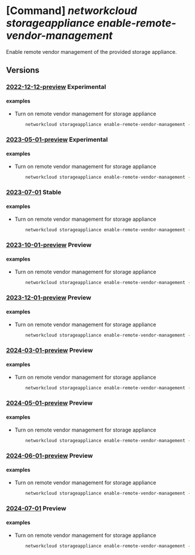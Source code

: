 # [Command] _networkcloud storageappliance enable-remote-vendor-management_

Enable remote vendor management of the provided storage appliance.

## Versions

### [2022-12-12-preview](/Resources/mgmt-plane/L3N1YnNjcmlwdGlvbnMve30vcmVzb3VyY2Vncm91cHMve30vcHJvdmlkZXJzL21pY3Jvc29mdC5uZXR3b3JrY2xvdWQvc3RvcmFnZWFwcGxpYW5jZXMve30vZW5hYmxlcmVtb3RldmVuZG9ybWFuYWdlbWVudA==/2022-12-12-preview.xml) **Experimental**

<!-- mgmt-plane /subscriptions/{}/resourcegroups/{}/providers/microsoft.networkcloud/storageappliances/{}/enableremotevendormanagement 2022-12-12-preview -->

#### examples

- Turn on remote vendor management for storage appliance
    ```bash
        networkcloud storageappliance enable-remote-vendor-management --resource-group "resourceGroupName" --storage-appliance-name "storageApplianceName"
    ```

### [2023-05-01-preview](/Resources/mgmt-plane/L3N1YnNjcmlwdGlvbnMve30vcmVzb3VyY2Vncm91cHMve30vcHJvdmlkZXJzL21pY3Jvc29mdC5uZXR3b3JrY2xvdWQvc3RvcmFnZWFwcGxpYW5jZXMve30vZW5hYmxlcmVtb3RldmVuZG9ybWFuYWdlbWVudA==/2023-05-01-preview.xml) **Experimental**

<!-- mgmt-plane /subscriptions/{}/resourcegroups/{}/providers/microsoft.networkcloud/storageappliances/{}/enableremotevendormanagement 2023-05-01-preview -->

#### examples

- Turn on remote vendor management for storage appliance
    ```bash
        networkcloud storageappliance enable-remote-vendor-management --resource-group "resourceGroupName" --storage-appliance-name "storageApplianceName"
    ```

### [2023-07-01](/Resources/mgmt-plane/L3N1YnNjcmlwdGlvbnMve30vcmVzb3VyY2Vncm91cHMve30vcHJvdmlkZXJzL21pY3Jvc29mdC5uZXR3b3JrY2xvdWQvc3RvcmFnZWFwcGxpYW5jZXMve30vZW5hYmxlcmVtb3RldmVuZG9ybWFuYWdlbWVudA==/2023-07-01.xml) **Stable**

<!-- mgmt-plane /subscriptions/{}/resourcegroups/{}/providers/microsoft.networkcloud/storageappliances/{}/enableremotevendormanagement 2023-07-01 -->

#### examples

- Turn on remote vendor management for storage appliance
    ```bash
        networkcloud storageappliance enable-remote-vendor-management --resource-group "resourceGroupName" --storage-appliance-name "storageApplianceName"
    ```

### [2023-10-01-preview](/Resources/mgmt-plane/L3N1YnNjcmlwdGlvbnMve30vcmVzb3VyY2Vncm91cHMve30vcHJvdmlkZXJzL21pY3Jvc29mdC5uZXR3b3JrY2xvdWQvc3RvcmFnZWFwcGxpYW5jZXMve30vZW5hYmxlcmVtb3RldmVuZG9ybWFuYWdlbWVudA==/2023-10-01-preview.xml) **Preview**

<!-- mgmt-plane /subscriptions/{}/resourcegroups/{}/providers/microsoft.networkcloud/storageappliances/{}/enableremotevendormanagement 2023-10-01-preview -->

#### examples

- Turn on remote vendor management for storage appliance
    ```bash
        networkcloud storageappliance enable-remote-vendor-management --resource-group "resourceGroupName" --storage-appliance-name "storageApplianceName"
    ```

### [2023-12-01-preview](/Resources/mgmt-plane/L3N1YnNjcmlwdGlvbnMve30vcmVzb3VyY2Vncm91cHMve30vcHJvdmlkZXJzL21pY3Jvc29mdC5uZXR3b3JrY2xvdWQvc3RvcmFnZWFwcGxpYW5jZXMve30vZW5hYmxlcmVtb3RldmVuZG9ybWFuYWdlbWVudA==/2023-12-01-preview.xml) **Preview**

<!-- mgmt-plane /subscriptions/{}/resourcegroups/{}/providers/microsoft.networkcloud/storageappliances/{}/enableremotevendormanagement 2023-12-01-preview -->

#### examples

- Turn on remote vendor management for storage appliance
    ```bash
        networkcloud storageappliance enable-remote-vendor-management --resource-group "resourceGroupName" --storage-appliance-name "storageApplianceName"
    ```

### [2024-03-01-preview](/Resources/mgmt-plane/L3N1YnNjcmlwdGlvbnMve30vcmVzb3VyY2Vncm91cHMve30vcHJvdmlkZXJzL21pY3Jvc29mdC5uZXR3b3JrY2xvdWQvc3RvcmFnZWFwcGxpYW5jZXMve30vZW5hYmxlcmVtb3RldmVuZG9ybWFuYWdlbWVudA==/2024-03-01-preview.xml) **Preview**

<!-- mgmt-plane /subscriptions/{}/resourcegroups/{}/providers/microsoft.networkcloud/storageappliances/{}/enableremotevendormanagement 2024-03-01-preview -->

#### examples

- Turn on remote vendor management for storage appliance
    ```bash
        networkcloud storageappliance enable-remote-vendor-management --resource-group "resourceGroupName" --storage-appliance-name "storageApplianceName"
    ```

### [2024-05-01-preview](/Resources/mgmt-plane/L3N1YnNjcmlwdGlvbnMve30vcmVzb3VyY2Vncm91cHMve30vcHJvdmlkZXJzL21pY3Jvc29mdC5uZXR3b3JrY2xvdWQvc3RvcmFnZWFwcGxpYW5jZXMve30vZW5hYmxlcmVtb3RldmVuZG9ybWFuYWdlbWVudA==/2024-05-01-preview.xml) **Preview**

<!-- mgmt-plane /subscriptions/{}/resourcegroups/{}/providers/microsoft.networkcloud/storageappliances/{}/enableremotevendormanagement 2024-05-01-preview -->

#### examples

- Turn on remote vendor management for storage appliance
    ```bash
        networkcloud storageappliance enable-remote-vendor-management --resource-group "resourceGroupName" --storage-appliance-name "storageApplianceName"
    ```

### [2024-06-01-preview](/Resources/mgmt-plane/L3N1YnNjcmlwdGlvbnMve30vcmVzb3VyY2Vncm91cHMve30vcHJvdmlkZXJzL21pY3Jvc29mdC5uZXR3b3JrY2xvdWQvc3RvcmFnZWFwcGxpYW5jZXMve30vZW5hYmxlcmVtb3RldmVuZG9ybWFuYWdlbWVudA==/2024-06-01-preview.xml) **Preview**

<!-- mgmt-plane /subscriptions/{}/resourcegroups/{}/providers/microsoft.networkcloud/storageappliances/{}/enableremotevendormanagement 2024-06-01-preview -->

#### examples

- Turn on remote vendor management for storage appliance
    ```bash
        networkcloud storageappliance enable-remote-vendor-management --resource-group "resourceGroupName" --storage-appliance-name "storageApplianceName"
    ```

### [2024-07-01](/Resources/mgmt-plane/L3N1YnNjcmlwdGlvbnMve30vcmVzb3VyY2Vncm91cHMve30vcHJvdmlkZXJzL21pY3Jvc29mdC5uZXR3b3JrY2xvdWQvc3RvcmFnZWFwcGxpYW5jZXMve30vZW5hYmxlcmVtb3RldmVuZG9ybWFuYWdlbWVudA==/2024-07-01.xml) **Preview**

<!-- mgmt-plane /subscriptions/{}/resourcegroups/{}/providers/microsoft.networkcloud/storageappliances/{}/enableremotevendormanagement 2024-07-01 -->

#### examples

- Turn on remote vendor management for storage appliance
    ```bash
        networkcloud storageappliance enable-remote-vendor-management --resource-group "resourceGroupName" --storage-appliance-name "storageApplianceName"
    ```
